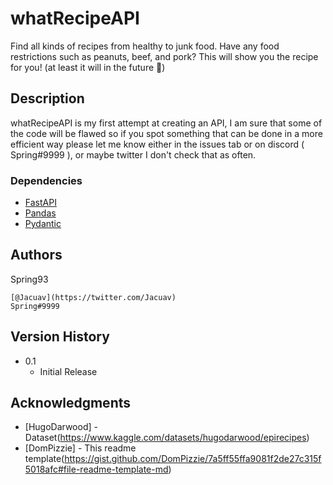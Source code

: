 # whatRecipeAPI

Find all kinds of recipes from healthy to junk food. Have any food restrictions such as peanuts, beef, and pork? This will show you the recipe for you! (at least it will in the future 🤣)

## Description

whatRecipeAPI is my first attempt at creating an API, I am sure that some of the code will be flawed so if you spot something that can be done in a more efficient way please let me know either in the issues tab or on discord ( Spring#9999 ), or maybe twitter I don't check that as often.

### Dependencies

* [FastAPI](https://pypi.org/project/fastapi/)
* [Pandas](https://pypi.org/project/pandas/)
* [Pydantic](https://pypi.org/project/pydantic/)

## Authors

Spring93
```
[@Jacuav](https://twitter.com/Jacuav)
Spring#9999
```

## Version History

* 0.1
    * Initial Release

## Acknowledgments

* [HugoDarwood] - Dataset(https://www.kaggle.com/datasets/hugodarwood/epirecipes)
* [DomPizzie] - This readme template(https://gist.github.com/DomPizzie/7a5ff55ffa9081f2de27c315f5018afc#file-readme-template-md)
